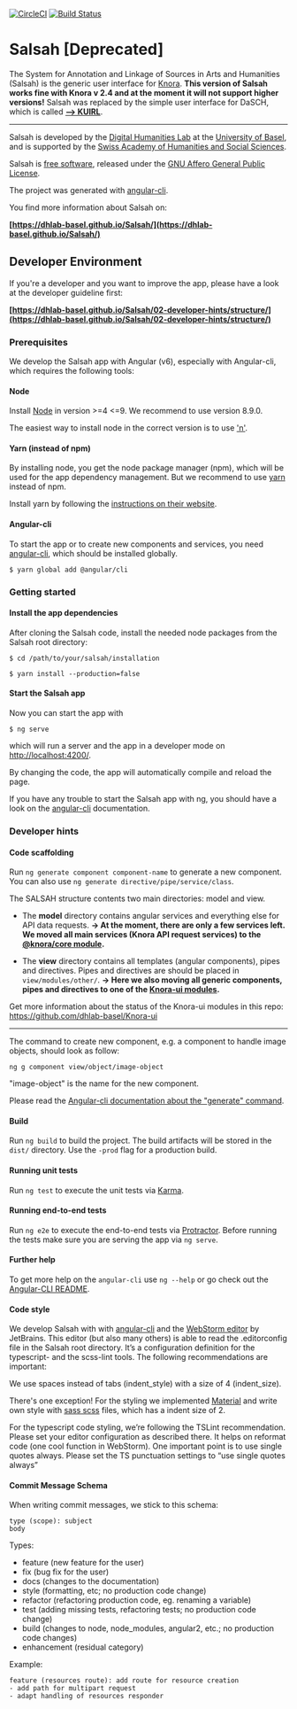 [![CircleCI](https://circleci.com/gh/dhlab-basel/Salsah.svg?style=svg)](https://circleci.com/gh/dhlab-basel/Salsah)
[![Build Status](https://travis-ci.org/dhlab-basel/Salsah.svg?branch=master)](https://travis-ci.org/dhlab-basel/Salsah)

# Salsah \[Deprecated]

The System for Annotation and Linkage of Sources in Arts and Humanities (Salsah) is the generic user interface for [Knora](https://github.com/dhlab-basel/Knora).
**This version of Salsah works fine with Knora v 2.4 and at the moment it will not support higher versions!** Salsah was replaced by the simple user interface for DaSCH, which is called **[--> KUIRL](https://github.com/dhlab-basel/kuirl)**.

---

Salsah is developed by the [Digital Humanities Lab](http://www.dhlab.unibas.ch/) at the [University of Basel](https://www.unibas.ch/en.html), and is supported by the [Swiss Academy of Humanities and Social Sciences](http://www.sagw.ch/en/sagw.html).

Salsah is [free software](http://www.gnu.org/philosophy/free-sw.en.html), released under the [GNU Affero General Public License](http://www.gnu.org/licenses/agpl-3.0.en.html).

The project was generated with [angular-cli](https://github.com/angular/angular-cli).

You find more information about Salsah on: 

**[https://dhlab-basel.github.io/Salsah/](https://dhlab-basel.github.io/Salsah/)**


## Developer Environment

If you're a developer and you want to improve the app, please have a look at the developer guideline first:

**[https://dhlab-basel.github.io/Salsah/02-developer-hints/structure/](https://dhlab-basel.github.io/Salsah/02-developer-hints/structure/)**

### Prerequisites

We develop the Salsah app with Angular (v6), especially with Angular-cli, which requires the following tools:


#### Node
Install [Node](https://nodejs.org/en/download/) in version >=4 <=9. We recommend to use version 8.9.0.

The easiest way to install node in the correct version is to use ['n'](https://github.com/tj/n).


#### Yarn (instead of npm)
By installing node, you get the node package manager (npm), which will be used for the app dependency management. But we recommend to use [yarn](https://yarnpkg.com/en/) instead of npm.

Install yarn by following the [instructions on their website](https://yarnpkg.com/en/docs/install).


#### Angular-cli
To start the app or to create new components and services, you need [angular-cli](https://github.com/angular/angular-cli), which should be installed globally.

`$ yarn global add @angular/cli`


### Getting started
#### Install the app dependencies
After cloning the Salsah code, install the needed node packages from the Salsah root directory:

```
$ cd /path/to/your/salsah/installation

$ yarn install --production=false
```


#### Start the Salsah app
Now you can start the app with

`$ ng serve`

which will run a server and the app in a developer mode on [http://localhost:4200/](http://localhost:4200/). 

By changing the code, the app will automatically compile and reload the page.

If you have any trouble to start the Salsah app with ng, you should have a look on the [angular-cli](https://cli.angular.io) documentation.


### Developer hints
#### Code scaffolding

Run `ng generate component component-name` to generate a new component. You can also use `ng generate directive/pipe/service/class`.

The SALSAH structure contents two main directories: model and view.
* The **model** directory contains angular services and everything else for API data requests.
    **&rarr; At the moment, there are only a few services left. We moved all main services (Knora API request services) to the [@knora/core module](https://www.npmjs.com/package/@knora/core).**

* The **view** directory contains all templates (angular components), pipes and directives. Pipes and directives are should be placed in `view/modules/other/`. **&rarr; Here we also moving all generic components, pipes and directives to one of the [Knora-ui modules](https://www.npmjs.com/~knora).**

Get more information about the status of the Knora-ui modules in this repo: https://github.com/dhlab-basel/Knora-ui

---

The command to create new component, e.g. a component to handle image objects, should look as follow:
  
 `ng g component view/object/image-object`
 
"image-object" is the name for the new component.

Please read the [Angular-cli documentation about the "generate" command](https://github.com/angular/angular-cli/wiki/generate).


#### Build

Run `ng build` to build the project. The build artifacts will be stored in the `dist/` directory. Use the `-prod` flag for a production build.

#### Running unit tests

Run `ng test` to execute the unit tests via [Karma](https://karma-runner.github.io).

#### Running end-to-end tests

Run `ng e2e` to execute the end-to-end tests via [Protractor](http://www.protractortest.org/).
Before running the tests make sure you are serving the app via `ng serve`.

#### Further help

To get more help on the `angular-cli` use `ng --help` or go check out the [Angular-CLI README](https://github.com/angular/angular-cli/blob/master/README.md).

#### Code style
We develop Salsah with with [angular-cli](https://cli.angular.io) and the [WebStorm editor](https://www.jetbrains.com/webstorm/) by JetBrains. This editor (but also many others) is able to read the .editorconfig file in the Salsah root directory. It’s a configuration definition for the typescript- and the scss-lint tools. The following recommendations are important:

We use spaces instead of tabs (indent_style) with a size of 4 (indent_size). 

There's one exception! For the styling we implemented [Material](https://material.angular.io) and write own style with [sass scss](https://sass-lang.com/guide) files, which has a indent size of 2.

For the typescript code styling, we’re following the TSLint recommendation. Please set your editor configuration as described there. It helps on reformat code (one cool function in WebStorm). One important point is to use single quotes always. Please set the TS punctuation settings to “use single quotes always”


#### Commit Message Schema

When writing commit messages, we stick to this schema:

```
type (scope): subject
body
```

Types:

- feature (new feature for the user)
- fix (bug fix for the user)
- docs (changes to the documentation)
- style (formatting, etc; no production code change)
- refactor (refactoring production code, eg. renaming a variable)
- test (adding missing tests, refactoring tests; no production code change)
- build (changes to node, node_modules, angular2, etc.; no production code changes)
- enhancement (residual category)

Example:

```
feature (resources route): add route for resource creation
- add path for multipart request
- adapt handling of resources responder

```
